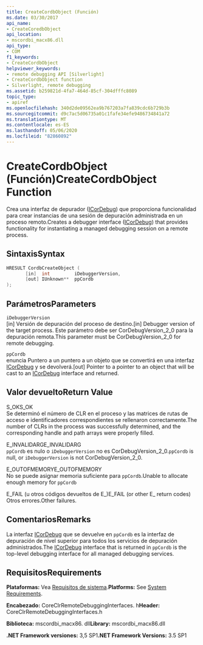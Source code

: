 ```yaml
---
title: CreateCordbObject (Función)
ms.date: 03/30/2017
api_name:
- CreateCoredbObject
api_location:
- mscordbi_macx86.dll
api_type:
- COM
f1_keywords:
- CreateCordbObject
helpviewer_keywords:
- remote debugging API [Silverlight]
- CreateCordbObject function
- Silverlight, remote debugging
ms.assetid: b259821d-4fa7-464d-85cf-304dfffc8089
topic_type:
- apiref
ms.openlocfilehash: 340d2de09562ea9b767203a7fa839cdc6b729b3b
ms.sourcegitcommit: d9c7ac5d06735a01c1fafe34efe9486734841a72
ms.translationtype: MT
ms.contentlocale: es-ES
ms.lasthandoff: 05/06/2020
ms.locfileid: "82860892"
---
```

# <a name="createcordbobject-function"></a><span data-ttu-id="a5184-102">CreateCordbObject (Función)</span><span class="sxs-lookup"><span data-stu-id="a5184-102">CreateCordbObject Function</span></span>
<span data-ttu-id="a5184-103">Crea una interfaz de depurador ([ICorDebug](icordebug-interface.md)) que proporciona funcionalidad para crear instancias de una sesión de depuración administrada en un proceso remoto.</span><span class="sxs-lookup"><span data-stu-id="a5184-103">Creates a debugger interface ([ICorDebug](icordebug-interface.md)) that provides functionality for instantiating a managed debugging session on a remote process.</span></span>  
  
## <a name="syntax"></a><span data-ttu-id="a5184-104">Sintaxis</span><span class="sxs-lookup"><span data-stu-id="a5184-104">Syntax</span></span>  
  
```cpp  
HRESULT CordbCreateObject (  
       [in]  int         iDebuggerVersion,
       [out] IUnknown**  ppCordb  
);  
```  
  
## <a name="parameters"></a><span data-ttu-id="a5184-105">Parámetros</span><span class="sxs-lookup"><span data-stu-id="a5184-105">Parameters</span></span>  
 `iDebuggerVersion`  
 <span data-ttu-id="a5184-106">[in] Versión de depuración del proceso de destino.</span><span class="sxs-lookup"><span data-stu-id="a5184-106">[in] Debugger version of the target process.</span></span> <span data-ttu-id="a5184-107">Este parámetro debe ser CorDebugVersion_2_0 para la depuración remota.</span><span class="sxs-lookup"><span data-stu-id="a5184-107">This parameter must be CorDebugVersion_2_0 for remote debugging.</span></span>  
  
 `ppCordb`  
 <span data-ttu-id="a5184-108">enuncia Puntero a un puntero a un objeto que se convertirá en una interfaz [ICorDebug](icordebug-interface.md) y se devolverá.</span><span class="sxs-lookup"><span data-stu-id="a5184-108">[out] Pointer to a pointer to an object that will be cast to an [ICorDebug](icordebug-interface.md) interface and returned.</span></span>  
  
## <a name="return-value"></a><span data-ttu-id="a5184-109">Valor devuelto</span><span class="sxs-lookup"><span data-stu-id="a5184-109">Return Value</span></span>  
 <span data-ttu-id="a5184-110">S_OK</span><span class="sxs-lookup"><span data-stu-id="a5184-110">S_OK</span></span>  
 <span data-ttu-id="a5184-111">Se determinó el número de CLR en el proceso y las matrices de rutas de acceso e identificadores correspondientes se rellenaron correctamente.</span><span class="sxs-lookup"><span data-stu-id="a5184-111">The number of CLRs in the process was successfully determined, and the corresponding handle and path arrays were properly filled.</span></span>  
  
 <span data-ttu-id="a5184-112">E_INVALIDARG</span><span class="sxs-lookup"><span data-stu-id="a5184-112">E_INVALIDARG</span></span>  
 <span data-ttu-id="a5184-113">`ppCordb` es nulo o `iDebuggerVersion` no es CorDebugVersion_2_0.</span><span class="sxs-lookup"><span data-stu-id="a5184-113">`ppCordb` is null, or `iDebuggerVersion` is not CorDebugVersion_2_0.</span></span>  
  
 <span data-ttu-id="a5184-114">E_OUTOFMEMORY</span><span class="sxs-lookup"><span data-stu-id="a5184-114">E_OUTOFMEMORY</span></span>  
 <span data-ttu-id="a5184-115">No se puede asignar memoria suficiente para `ppCordb`.</span><span class="sxs-lookup"><span data-stu-id="a5184-115">Unable to allocate enough memory for `ppCordb`</span></span>  
  
 <span data-ttu-id="a5184-116">E_FAIL (u otros códigos devueltos de E_)</span><span class="sxs-lookup"><span data-stu-id="a5184-116">E_FAIL (or other E_ return codes)</span></span>  
 <span data-ttu-id="a5184-117">Otros errores.</span><span class="sxs-lookup"><span data-stu-id="a5184-117">Other failures.</span></span>  
  
## <a name="remarks"></a><span data-ttu-id="a5184-118">Comentarios</span><span class="sxs-lookup"><span data-stu-id="a5184-118">Remarks</span></span>  
 <span data-ttu-id="a5184-119">La interfaz [ICorDebug](icordebug-interface.md) que se devuelve en `ppCordb` es la interfaz de depuración de nivel superior para todos los servicios de depuración administrados.</span><span class="sxs-lookup"><span data-stu-id="a5184-119">The [ICorDebug](icordebug-interface.md) interface that is returned in `ppCordb` is the top-level debugging interface for all managed debugging services.</span></span>  
  
## <a name="requirements"></a><span data-ttu-id="a5184-120">Requisitos</span><span class="sxs-lookup"><span data-stu-id="a5184-120">Requirements</span></span>  
 <span data-ttu-id="a5184-121">**Plataformas:** Vea [Requisitos de sistema](../../get-started/system-requirements.md).</span><span class="sxs-lookup"><span data-stu-id="a5184-121">**Platforms:** See [System Requirements](../../get-started/system-requirements.md).</span></span>  
  
 <span data-ttu-id="a5184-122">**Encabezado:** CoreClrRemoteDebuggingInterfaces. h</span><span class="sxs-lookup"><span data-stu-id="a5184-122">**Header:** CoreClrRemoteDebuggingInterfaces.h</span></span>  
  
 <span data-ttu-id="a5184-123">**Biblioteca:** mscordbi_macx86. dll</span><span class="sxs-lookup"><span data-stu-id="a5184-123">**Library:** mscordbi_macx86.dll</span></span>  
  
 <span data-ttu-id="a5184-124">**.NET Framework versiones:** 3,5 SP1</span><span class="sxs-lookup"><span data-stu-id="a5184-124">**.NET Framework Versions:** 3.5 SP1</span></span>
